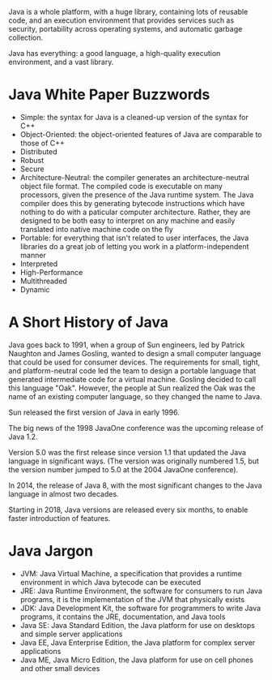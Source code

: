 Java is a whole platform, with a huge library, containing lots of reusable code, and an execution environment that provides services such as security, portability across operating systems, and automatic garbage collection.

Java has everything: a good language, a high-quality execution environment, and a vast library.

# Java White Paper Buzzwords
- Simple: the syntax for Java is a cleaned-up version of the syntax for C++
- Object-Oriented: the object-oriented features of Java are comparable to those of C++
- Distributed
- Robust
- Secure
- Architecture-Neutral: the compiler generates an architecture-neutral object file format. The compiled code is executable on many processors, given the presence of the Java runtime system. The Java compiler does this by generating bytecode instructions which have nothing to do with a paticular computer architecture. Rather, they are designed to be both easy to interpret on any machine and easily translated into native machine code on the fly
- Portable: for everything that isn't related to user interfaces, the Java libraries do a great job of letting you work in a platform-independent manner	
- Interpreted
- High-Performance
- Multithreaded
- Dynamic

# A Short History of Java
Java goes back to 1991, when a group of Sun engineers, led by Patrick Naughton and James Gosling, wanted to design a small computer language that could be used for consumer devices. The requirements for small, tight, and platform-neutral code led the team to design a portable language that generated intermediate code for a virtual machine. Gosling decided to call this language "Oak". However, the people at Sun realized the Oak was the name of an existing computer language, so they changed the name to Java.

Sun released the first version of Java in early 1996.

The big news of the 1998 JavaOne conference was the upcoming release of Java 1.2.

Version 5.0 was the first release since version 1.1 that updated the Java language in significant ways. (The version was originally numbered 1.5, but the version number jumped to 5.0 at the 2004 JavaOne conference).

In 2014, the release of Java 8, with the most significant changes to the Java language in almost two decades.

Starting in 2018, Java versions are released every six months, to enable faster introduction of features.

# Java Jargon
- JVM: Java Virtual Machine, a specification that provides a runtime environment in which Java bytecode can be executed
- JRE: Java Runtime Environment, the software for consumers to run Java programs, it is the implementation of the JVM that physically exists
- JDK: Java Development Kit, the software for programmers to write Java programs, it contains the JRE, documentation, and Java tools
- Java SE: Java Standard Edition, the Java platform for use on desktops and simple server applications
- Java EE, Java Enterprise Edition, the Java platform for complex server applications
- Java ME, Java Micro Edition, the Java platform for use on cell phones and other small devices